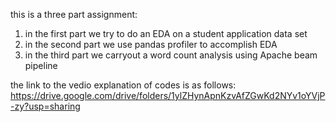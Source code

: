 this is a three part assignment:
1. in the first part we try to do an EDA on a student application data set
2. in the second part we use pandas profiler to accomplish EDA
3. in the third part we carryout a word count analysis using Apache beam pipeline

the link to the vedio explanation of codes is as follows: https://drive.google.com/drive/folders/1ylZHynApnKzvAfZGwKd2NYv1oYVjP-zy?usp=sharing
